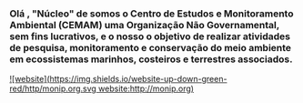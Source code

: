 ### Olá , "Núcleo" de somos o Centro de Estudos e Monitoramento Ambiental (CEMAM) uma Organização Não Governamental, sem fins lucrativos,  e o nosso o objetivo de realizar atividades de pesquisa, monitoramento e conservação do meio ambiente em ecossistemas marinhos, costeiros e terrestres associados. 


[![website](https://img.shields.io/website-up-down-green-red/http/monip.org.svg website:http://monip.org)](https://www.cemam.org/)



